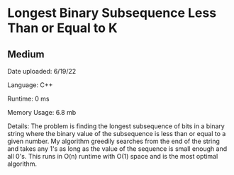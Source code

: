 
# Longest Binary Subsequence Less Than or Equal to K

## Medium

Date uploaded: 6/19/22

Language: C++

Runtime: 0 ms

Memory Usage: 6.8 mb

Details: The problem is finding the longest subsequence of bits in a binary string where the binary value of the subsequence is less than or equal to a given number. My algorithm greedily searches from the end of the string and takes any 1's as long as the value of the sequence is small enough and all 0's. This runs in O(n) runtime with O(1) space and is the most optimal algorithm.
